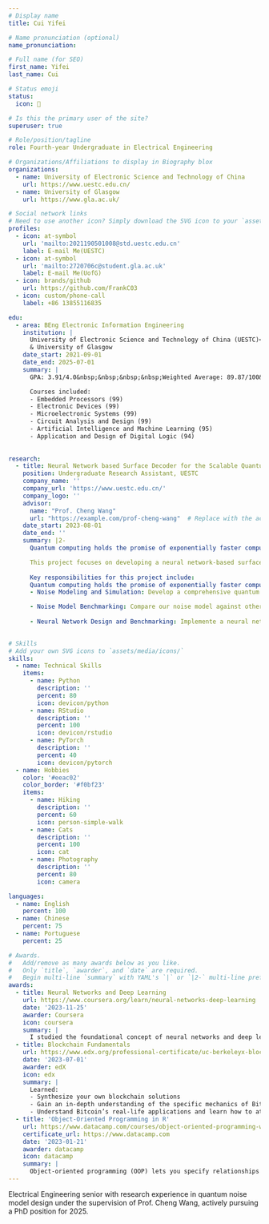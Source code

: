 ```yaml
---
# Display name
title: Cui Yifei

# Name pronunciation (optional)
name_pronunciation: 

# Full name (for SEO)
first_name: Yifei 
last_name: Cui

# Status emoji
status:
  icon: 📸

# Is this the primary user of the site?
superuser: true

# Role/position/tagline
role: Fourth-year Undergraduate in Electrical Engineering

# Organizations/Affiliations to display in Biography blox
organizations:
  - name: University of Electronic Science and Technology of China 
    url: https://www.uestc.edu.cn/
  - name: University of Glasgow
    url: https://www.gla.ac.uk/

# Social network links
# Need to use another icon? Simply download the SVG icon to your `assets/media/icons/` folder.
profiles:
  - icon: at-symbol
    url: 'mailto:2021190501008@std.uestc.edu.cn'
    label: E-mail Me(UESTC)
  - icon: at-symbol
    url: 'mailto:2720706c@student.gla.ac.uk'
    label: E-mail Me(UofG)
  - icon: brands/github
    url: https://github.com/FrankC03
  - icon: custom/phone-call
    label: +86 13855116835

edu:
  - area: BEng Electronic Information Engineering
    institution: |
      University of Electronic Science and Technology of China (UESTC)<br>
      & University of Glasgow
    date_start: 2021-09-01
    date_end: 2025-07-01
    summary: |
      GPA: 3.91/4.0&nbsp;&nbsp;&nbsp;&nbsp;Weighted Average: 89.87/100&nbsp;&nbsp;&nbsp;&nbsp;Ranking: 4/247(1.6%)

      Courses included:
      - Embedded Processors (99)
      - Electronic Devices (99)
      - Microelectronic Systems (99)
      - Circuit Analysis and Design (99)
      - Artificial Intelligence and Machine Learning (95)
      - Application and Design of Digital Logic (94)
  
      
research:
  - title: Neural Network based Surface Decoder for the Scalable Quantum Error Correction
    position: Undergraduate Research Assistant, UESTC
    company_name: ''
    company_url: 'https://www.uestc.edu.cn/'
    company_logo: ''
    advisor:
      name: "Prof. Cheng Wang"
      url: "https://example.com/prof-cheng-wang"  # Replace with the actual URL
    date_start: 2023-08-01
    date_end: ''
    summary: |2-
      Quantum computing holds the promise of exponentially faster computation for complex problems, but it faces a significant hurdle: quantum noise. Surface code error correction, a leading approach for handling these errors, becomes computationally intensive for decoding as systems scale. Traditional decoding algorithms, such as Minimum Weight Perfect Matching (MWPM), struggle to balance efficiency and scalability.

      This project focuses on developing a neural network-based surface decoder to address the challenges of scalable quantum error correction. By utilizing machine learning techniques, the decoder aims to provide faster and more accurate error correction, which can significantly improve the reliability of quantum systems as they grow in size and complexity. 
      
      Key responsibilities for this project include:
      Quantum computing holds the promise of exponentially faster computation for complex problems, but it faces a significant hurdle: quantum noise.
      - Noise Modeling and Simulation: Develop a comprehensive quantum noise model encompassing measurement errors, data qubit idling errors (simulated using parameters T1 and T2), syndrome extraction circuit errors, and qubit leakage errors. [Completed]

      - Noise Model Benchmarking: Compare our noise model against other common error models by evaluating the similarity between the error pair correlation matrices derived from repetition code experiments and simulations. [Near Completion]
      
      - Neural Network Design and Benchmarking: Implemente a neural network-based decoder aimed at improving upon traditional MWPM algorithms. [Early Development]
  

# Skills
# Add your own SVG icons to `assets/media/icons/`
skills:
  - name: Technical Skills
    items:
      - name: Python
        description: ''
        percent: 80
        icon: devicon/python
      - name: RStudio
        description: ''
        percent: 100
        icon: devicon/rstudio
      - name: PyTorch
        description: ''
        percent: 40
        icon: devicon/pytorch
  - name: Hobbies
    color: '#eeac02'
    color_border: '#f0bf23'
    items:
      - name: Hiking
        description: ''
        percent: 60
        icon: person-simple-walk
      - name: Cats
        description: ''
        percent: 100
        icon: cat
      - name: Photography
        description: ''
        percent: 80
        icon: camera

languages:
  - name: English
    percent: 100
  - name: Chinese
    percent: 75
  - name: Portuguese
    percent: 25

# Awards.
#   Add/remove as many awards below as you like.
#   Only `title`, `awarder`, and `date` are required.
#   Begin multi-line `summary` with YAML's `|` or `|2-` multi-line prefix and indent 2 spaces below.
awards:
  - title: Neural Networks and Deep Learning
    url: https://www.coursera.org/learn/neural-networks-deep-learning
    date: '2023-11-25'
    awarder: Coursera
    icon: coursera
    summary: |
      I studied the foundational concept of neural networks and deep learning. By the end, I was familiar with the significant technological trends driving the rise of deep learning; build, train, and apply fully connected deep neural networks; implement efficient (vectorized) neural networks; identify key parameters in a neural network’s architecture; and apply deep learning to your own applications.
  - title: Blockchain Fundamentals
    url: https://www.edx.org/professional-certificate/uc-berkeleyx-blockchain-fundamentals
    date: '2023-07-01'
    awarder: edX
    icon: edx
    summary: |
      Learned:
      - Synthesize your own blockchain solutions
      - Gain an in-depth understanding of the specific mechanics of Bitcoin
      - Understand Bitcoin’s real-life applications and learn how to attack and destroy Bitcoin, Ethereum, smart contracts and Dapps, and alternatives to Bitcoin’s Proof-of-Work consensus algorithm
  - title: 'Object-Oriented Programming in R'
    url: https://www.datacamp.com/courses/object-oriented-programming-with-s3-and-r6-in-r
    certificate_url: https://www.datacamp.com
    date: '2023-01-21'
    awarder: datacamp
    icon: datacamp
    summary: |
      Object-oriented programming (OOP) lets you specify relationships between functions and the objects that they can act on, helping you manage complexity in your code. This is an intermediate level course, providing an introduction to OOP, using the S3 and R6 systems. S3 is a great day-to-day R programming tool that simplifies some of the functions that you write. R6 is especially useful for industry-specific analyses, working with web APIs, and building GUIs.
---
```


Electrical Engineering senior with research experience in quantum noise model design under the supervision of Prof. Cheng Wang, actively pursuing a PhD position for 2025.
